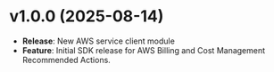 # v1.0.0 (2025-08-14)

* **Release**: New AWS service client module
* **Feature**: Initial SDK release for AWS Billing and Cost Management Recommended Actions.

